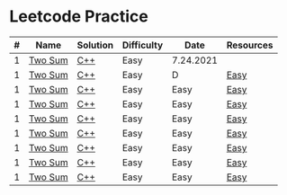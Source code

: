 # Leetcode Practice

| # | Name | Solution | Difficulty | Date | Resources |
| --- | --- | --- | --- | --- | --- |
| 1 | [Two Sum](https://leetcode.com/problems/two-sum/) | [C++]() | Easy | 7.24.2021 |
| 1 | [Two Sum]() | [C++]() | Easy |  D |  [Easy]() |
| 1 | [Two Sum]() | [C++]() | Easy |  Easy |  [Easy]() |
| 1 | [Two Sum]() | [C++]() | Easy |  Easy |  [Easy]() |
| 1 | [Two Sum]() | [C++]() | Easy |  Easy |  [Easy]() |
| 1 | [Two Sum]() | [C++]() | Easy |  Easy |  [Easy]() |
| 1 | [Two Sum]() | [C++]() | Easy |  Easy |  [Easy]() |
| 1 | [Two Sum]() | [C++]() | Easy |  Easy |  [Easy]() |
| 1 | [Two Sum]() | [C++]() | Easy |  Easy |  [Easy]() |
